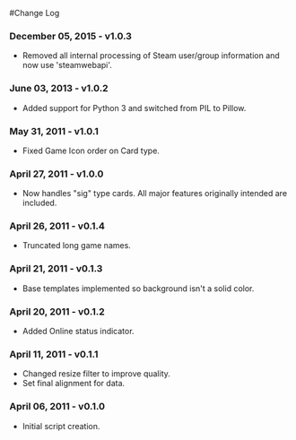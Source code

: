 #Change Log

### December 05, 2015 - v1.0.3
* Removed all internal processing of Steam user/group information and now use 'steamwebapi'.

### June 03, 2013 - v1.0.2
* Added support for Python 3 and switched from PIL to Pillow.

### May 31, 2011 - v1.0.1
* Fixed Game Icon order on Card type.

### April 27, 2011 - v1.0.0
* Now handles "sig" type cards. All major features originally intended are included.

### April 26, 2011 - v0.1.4
* Truncated long game names.

### April 21, 2011 - v0.1.3
* Base templates implemented so background isn't a solid color.

### April 20, 2011 - v0.1.2
* Added Online status indicator.

### April 11, 2011 - v0.1.1
* Changed resize filter to improve quality.
* Set final alignment for data.

### April 06, 2011 - v0.1.0
* Initial script creation.
